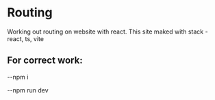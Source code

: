 # Routing
 Working out routing on website with react. This site maked with stack - react, ts, vite


For correct work:
--- 
--npm i

--npm run dev
